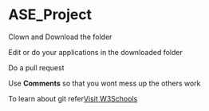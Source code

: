 # ASE_Project
<p>Clown and Download the folder</p>
<p>Edit  or do your applications in the downloaded folder</p>
<p>Do a pull request</p>
<p>Use <b>Comments</b> so that you wont mess up the others work</p>
<p>To learn about git refer<a href="https://github.com/firstcontributions/first-contributions">Visit W3Schools</a> </p>
